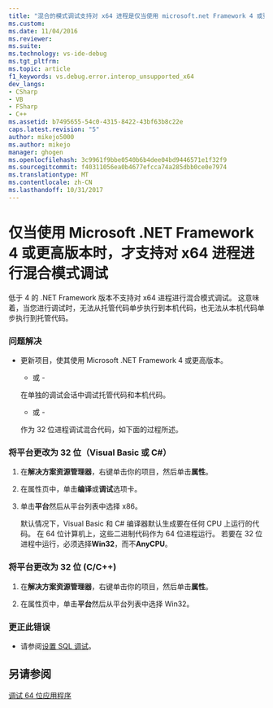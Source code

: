 ```yaml
---
title: "混合的模式调试支持对 x64 进程是仅当使用 microsoft.net Framework 4 或更高版本 |Microsoft 文档"
ms.custom: 
ms.date: 11/04/2016
ms.reviewer: 
ms.suite: 
ms.technology: vs-ide-debug
ms.tgt_pltfrm: 
ms.topic: article
f1_keywords: vs.debug.error.interop_unsupported_x64
dev_langs:
- CSharp
- VB
- FSharp
- C++
ms.assetid: b7495655-54c0-4315-8422-43bf63b8c22e
caps.latest.revision: "5"
author: mikejo5000
ms.author: mikejo
manager: ghogen
ms.openlocfilehash: 3c9961f9bbe0540b6b4dee04bd9446571e1f32f9
ms.sourcegitcommit: f40311056ea0b4677efcca74a285dbb0ce0e7974
ms.translationtype: MT
ms.contentlocale: zh-CN
ms.lasthandoff: 10/31/2017
---
```

# <a name="mixed-mode-debugging-for-x64-processes-is-only-supported-when-using-microsoftnet-framework-4-or-greater"></a>仅当使用 Microsoft .NET Framework 4 或更高版本时，才支持对 x64 进程进行混合模式调试
低于 4 的 .NET Framework 版本不支持对 x64 进程进行混合模式调试。 这意味着，当您进行调试时，无法从托管代码单步执行到本机代码，也无法从本机代码单步执行到托管代码。  
  
### <a name="workarounds"></a>问题解决  
  
-   更新项目，使其使用 Microsoft .NET Framework 4 或更高版本。  
  
     - 或 -  
  
     在单独的调试会话中调试托管代码和本机代码。  
  
     - 或 -  
  
     作为 32 位进程调试混合代码，如下面的过程所述。  
  
### <a name="to-change-the-platform-to-32-bit-visual-basic-or-c"></a>将平台更改为 32 位（Visual Basic 或 C#）  
  
1.  在**解决方案资源管理器**，右键单击你的项目，然后单击**属性**。  
  
2.  在属性页中，单击**编译**或**调试**选项卡。  
  
3.  单击**平台**然后从平台列表中选择 x86。  
  
     默认情况下，Visual Basic 和 C# 编译器默认生成要在任何 CPU 上运行的代码。 在 64 位计算机上，这些二进制代码作为 64 位进程运行。 若要在 32 位进程中运行，必须选择**Win32**，而不**AnyCPU**。  
  
### <a name="to-change-the-platform-to-32-bit-cc"></a>将平台更改为 32 位 (C/C++)  
  
1.  在**解决方案资源管理器**，右键单击你的项目，然后单击**属性**。  
  
2.  在属性页中，单击**平台**然后从平台列表中选择 Win32。  
  
### <a name="to-correct-this-error"></a>更正此错误  
  
-   请参阅[设置 SQL 调试](http://msdn.microsoft.com/en-us/3db09e68-edcc-42de-9c22-4e97cfd55ab3)。  
  
## <a name="see-also"></a>另请参阅  
 [调试 64 位应用程序](../debugger/debug-64-bit-applications.md)